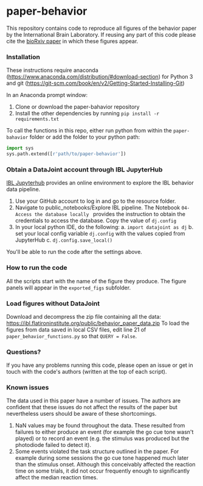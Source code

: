 # paper-behavior
This repository contains code to reproduce all figures of the behavior paper by the International Brain Laboratory. If reusing any part of this code please cite the [bioRxiv paper](https://www.biorxiv.org/content/10.1101/2020.01.17.909838v2) in which these figures appear. 

### Installation
These instructions require anaconda (https://www.anaconda.com/distribution/#download-section) for Python 3 and git (https://git-scm.com/book/en/v2/Getting-Started-Installing-Git)

In an Anaconda prompt window:
1. Clone or download the paper-bahavior repository
2. Install the other dependencies by running `pip install -r requirements.txt`

To call the functions in this repo, either run python from within the `paper-bahavior` folder or
add the folder to your python path: 
```python
import sys
sys.path.extend([r'path/to/paper-behavior'])
```

### Obtain a DataJoint account through IBL JupyterHub
[IBL Jupyterhub](https://jupyterhub.internationalbrainlab.org) provides an online environment to explore the IBL behavior data pipeline.

1. Use your GitHub account to log in and go to the resource folder. 
2. Navigate to public_notebooks/Explore IBL pipeline.  The Notebook `04-Access the database locally
` provides the instruction to obtain the
 credentials to access the database. Copy the value of `dj.config`
3. In your local python IDE, do the following:
  a. `import datajoint as dj`
  b. set your local config variable `dj.config` with the values copied from JupyterHub
  c. `dj.config.save_local()`

You'll be able to run the code after the settings above.

### How to run the code
All the scripts start with the name of the figure they produce. The figure panels will appear in the `exported_figs` subfolder.

### Load figures without DataJoint
Download and decompress the zip file containing all the data: https://ibl.flatironinstitute.org/public/behavior_paper_data.zip
To load the figures from data saved in local CSV files, edit line 21 of
 `paper_behavior_functions.py` so that `QUERY = False`.

### Questions?
If you have any problems running this code, please open an issue or get in touch with the code's authors (written at the top of each script).

### Known issues
The data used in this paper have a number of issues.  The authors are confident that these issues
do not affect the results of the paper but nevertheless users should be aware of these
shortcomings.
  
1. NaN values may be found throughout the data.  These resulted from failures to either produce
 an event (for example the go cue tone wasn't played) or to record an event (e.g. the stimulus was
 produced but the photodiode failed to detect it).
2. Some events violated the task structure outlined in the paper.  For example during some sessions
 the go cue tone happened much later than the stimulus onset.  Although this conceivably
 affected the reaction time on some trials, it did not occur frequently enough to
 significantly affect the median reaction times.
